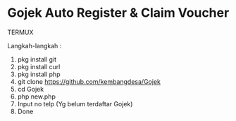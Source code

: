 # Gojek Auto Register & Claim Voucher

TERMUX

Langkah-langkah :
1. pkg install git
2. pkg install curl
3. pkg install php
4. git clone https://github.com/kembangdesa/Gojek
5. cd Gojek
6. php new.php
7. Input no telp (Yg belum terdaftar Gojek)
8. Done
